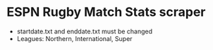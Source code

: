 # ESPN Rugby Match Stats scraper

* startdate.txt and enddate.txt must be changed
* Leagues: Northern, International, Super
